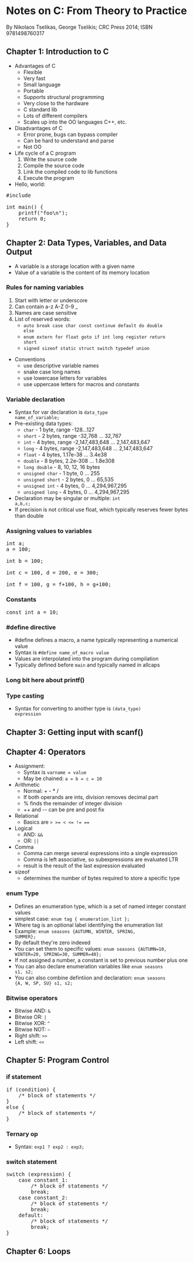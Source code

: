 # Notes on C: From Theory to Practice

By Nikolaos Tselikas, George Tselikis; CRC Press 2014; ISBN 9781498760317

## Chapter 1: Introduction to C

* Advantages of C
    * Flexible
    * Very fast
    * Small language
    * Portable
    * Supports structural programming
    * Very close to the hardware
    * C standard lib
    * Lots of different compilers
    * Scales up into the OO languages C++, etc.
* Disadvantages of C
    * Error prone, bugs can bypass compiler
    * Can be hard to understand and parse
    * Not OO
* Life cycle of a C program
    1. Write the source code
    1. Compile the source code
    1. Link the compiled code to lib functions
    1. Execute the program
* Hello, world:

<pre>
#include <stdio.h>

int main() {
    printf("foo\n");
    return 0;
}
</pre>

## Chapter 2: Data Types, Variables, and Data Output

* A variable is a storage location with a given name
* Value of a variable is the content of its memory location

### Rules for naming variables

1. Start with letter or underscore
1. Can contain a-z A-Z 0-9 _
1. Names are case sensitive
1. List of reserved words:
    * <code>auto break case char const continue default do double else</code>
    * <code>enum extern for float goto if int long register return short</code>
    * <code>signed sizeof static struct switch typedef union</code>

* Conventions
    * use descriptive variable names
    * snake case long names
    * use lowercase letters for variables
    * use uppercase letters for macros and constants

### Variable declaration

* Syntax for var declaration is <code>data_type name_of_variable;</code>
* Pre-existing data types:
    * <code>char</code> - 1 byte, range -128...127
    * <code>short</code> - 2 bytes, range -32,768 ... 32,767
    * <code>int</code> - 4 bytes, range -2,147,483,648 ... 2,147,483,647
    * <code>long</code> - 4 bytes, range -2,147,483,648 ... 2,147,483,647
    * <code>float</code> - 4 bytes, 1.17e-38 ... 3.4e38
    * <code>double</code> - 8 bytes, 2.2e-308 ... 1.8e308
    * <code>long double</code> - 8, 10, 12, 16 bytes
    * <code>unsigned char</code> - 1 byte, 0 ... 255
    * <code>unsigned short</code> - 2 bytes, 0 ... 65,535
    * <code>unsigned int</code> - 4 bytes, 0 ... 4,294,967,295
    * <code>unsigned long</code> - 4 bytes, 0 ... 4,294,967,295
* Declaration may be singular or multiple: <code>int a,b,c;</code>
* If precision is not critical use float, which typically reserves fewer bytes than double

### Assigning values to variables

<pre>
int a;
a = 100;

int b = 100;

int c = 100, d = 200, e = 300;

int f = 100, g = f+100, h = g+100;
</pre>

### Constants

<pre>
const int a = 10;
</pre>

### #define directive

* #define defines a macro, a name typically representing a numerical value
* Syntax is <code>#define name_of_macro value</code>
* Values are interpolated into the program during compilation
* Typically defined before <code>main</code> and typically named in allcaps

### Long bit here about printf()

### Type casting

* Syntax for converting to another type is <code>(data_type) expression</code>

## Chapter 3: Getting input with scanf()

## Chapter 4: Operators

* Assignment:
    * Syntax is <code>varname = value</code>
    * May be chained: <code>a = b = c = 10</code>
* Arithmetic
    * Normal: + - * /
    * If both operands are ints, division removes decimal part
    * % finds the remainder of integer division
    * ++ and -- can be pre and post fix
* Relational
    * Basics are <code>> >= < <= != ==</code>
* Logical
    * AND: <code>&&</code>
    * OR: <code>||</code>
* Comma
    * Comma can merge several expressions into a single expression
    * Comma is left associative, so subexpressions are evaluated LTR
    * result is the result of the last expression evaluated
* sizeof
    * determines the number of bytes required to store a specific type

### enum Type

* Defines an enumeration type, which is a set of named integer constant values
* simplest case: <code>enum tag { enumeration_list };</code>
* Where tag is an optional label identifying the enumeration list
* Example: <code>enum seasons {AUTUMN, WINTER, SPRING, SUMMER};</code>
* By default they're zero indexed
* You can set them to specific values: <code>enum seasons {AUTUMN=10, WINTER=20, SPRING=30, SUMMER=40};</code>
* If not assigned a number, a constant is set to previous number plus one
* You can also declare enumeration variables like <code>enum seasons s1, s2;</code>
* You can also combine defintiion and declaration: <code>enum seasons {A, W, SP, SU} s1, s2;</code>

### Bitwise operators

* Bitwise AND: <code>&</code>
* Bitwise OR: <code>|</code>
* Bitwise XOR: <code>^</code>
* Bitwise NOT: <code>~</code>
* Right shift: <code>>></code>
* Left shift: <code><<</code>

## Chapter 5: Program Control

### if statement

<pre>
if (condition) {
    /* block of statements */
}
else {
    /* block of statements */
}
</pre>

### Ternary op

* Syntax: <code>exp1 ? exp2 : exp3;</code>

### switch statement

<pre>
switch (expression) {
    case constant_1:
        /* block of statements */
        break;
    case constant_2:
        /* block of statements */
        break;
    default:
        /* block of statements */
        break;
}
</pre>

## Chapter 6: Loops
